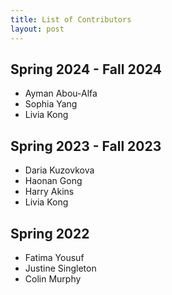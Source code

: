 ```yaml
---
title: List of Contributors
layout: post
---
```

<link rel="stylesheet" href="/main.css">

## Spring 2024 - Fall 2024

- Ayman Abou-Alfa
- Sophia Yang
- Livia Kong

## Spring 2023 - Fall 2023

- Daria Kuzovkova
- Haonan Gong
- Harry Akins
- Livia Kong

## Spring 2022

- Fatima Yousuf
- Justine Singleton
- Colin Murphy

